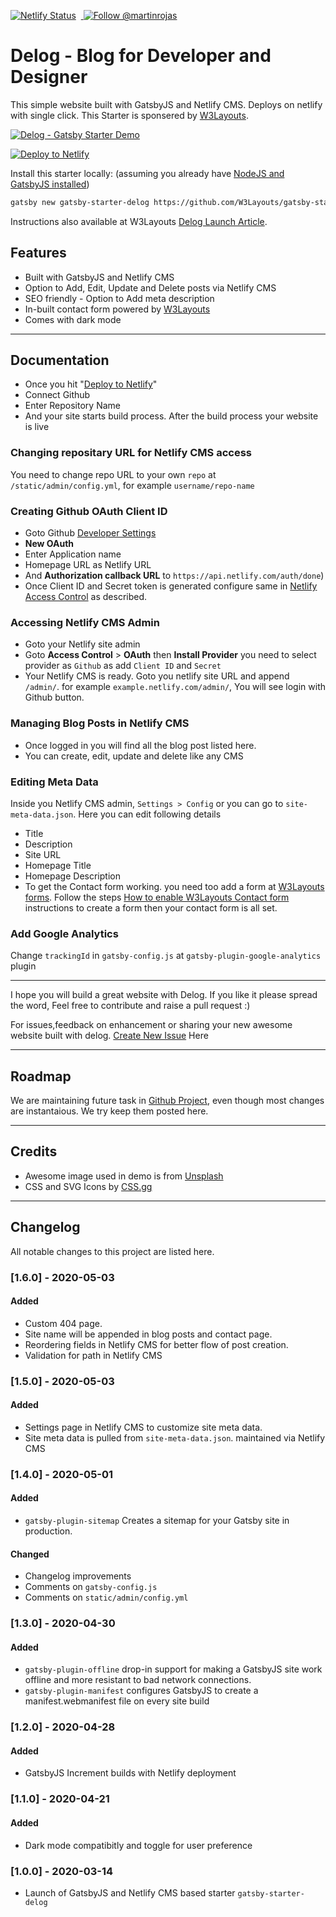 [![Netlify Status](https://api.netlify.com/api/v1/badges/aaa1e6fb-d1a4-4d13-9459-c0cb3c54e156/deploy-status)](https://app.netlify.com/sites/nextsteps-cms/deploys) &nbsp;<a href="https://twitter.com/intent/follow?screen_name=martinrojas">
<img src="https://img.shields.io/twitter/follow/w3layouts.svg?label=Follow%20@martinrojas" alt="Follow @martinrojas" />
</a>

# Delog - Blog for Developer and Designer

This simple website built with GatsbyJS and Netlify CMS. Deploys on netlify with single click. This Starter is sponsered by [W3Layouts](https://w3layouts.com).

[![Delog - Gatsby Starter Demo](https://w3layouts.com/wp-content/uploads/2020/03/delog.jpg)](https://delog-w3layouts.netlify.com/)

[![Deploy to Netlify](https://www.netlify.com/img/deploy/button.svg)](https://app.netlify.com/start/deploy?repository=https://github.com/W3Layouts/gatsby-starter-delog)

Install this starter locally: (assuming you already have [NodeJS and GatsbyJS installed](https://www.gatsbyjs.org/tutorial/part-zero/))

```bash
gatsby new gatsby-starter-delog https://github.com/W3Layouts/gatsby-starter-delog
```

Instructions also available at W3Layouts [Delog Launch Article](https://w3layouts.com/articles/delog-gatsby-starter-netlify-cms/).

## Features

- Built with GatsbyJS and Netlify CMS
- Option to Add, Edit, Update and Delete posts via Netlify CMS
- SEO friendly - Option to Add meta description
- In-built contact form powered by [W3Layouts](https://w3layouts.com)
- Comes with dark mode

---

## Documentation

- Once you hit "[Deploy to Netlify](https://app.netlify.com/start/deploy?repository=https://github.com/W3Layouts/gatsby-starter-delog)"
- Connect Github
- Enter Repository Name
- And your site starts build process. After the build process your website is live

### Changing repositary URL for Netlify CMS access

You need to change repo URL to your own `repo` at `/static/admin/config.yml`, for example `username/repo-name`

### Creating Github OAuth Client ID

- Goto Github [Developer Settings](https://github.com/settings/developers)
- **New OAuth**
- Enter Application name
- Homepage URL as Netlify URL
- And **Authorization callback URL** to `https://api.netlify.com/auth/done`)
- Once Client ID and Secret token is generated configure same in [Netlify Access Control](#accessing-netlify-cms-admin) as described.

### Accessing Netlify CMS Admin

- Goto your Netlify site admin
- Goto **Access Control** > **OAuth** then **Install Provider** you need to select provider as `Github` as add `Client ID` and `Secret`
- Your Netlify CMS is ready. Goto you netlify site URL and append `/admin/`. for example `example.netlify.com/admin/`, You will see login with Github button.

### Managing Blog Posts in Netlify CMS

- Once logged in you will find all the blog post listed here.
- You can create, edit, update and delete like any CMS

### Editing Meta Data

Inside you Netlify CMS admin, `Settings > Config` or you can go to `site-meta-data.json`. Here you can edit following details

- Title
- Description
- Site URL
- Homepage Title
- Homepage Description
- To get the Contact form working. you need too add a form at [W3Layouts forms](https://my.w3layouts.com/Forms/). Follow the steps [How to enable W3Layouts Contact form](https://w3layouts.com/articles/introducing-contact-forms-for-static-websites/) instructions to create a form then your contact form is all set.

### Add Google Analytics

Change `trackingId` in `gatsby-config.js` at `gatsby-plugin-google-analytics` plugin

---

I hope you will build a great website with Delog. If you like it please spread the word, Feel free to contribute and raise a pull request :)

For issues,feedback on enhancement or sharing your new awesome website built with delog. [Create New Issue](https://github.com/W3Layouts/gatsby-starter-delog/issues/new) Here

---

## Roadmap

We are maintaining future task in [Github Project](https://github.com/W3Layouts/gatsby-starter-delog/projects/1), even though most changes are instantaious. We try keep them posted here.

---

## Credits

- Awesome image used in demo is from [Unsplash](https://unsplash.com)
- CSS and SVG Icons by [CSS.gg](https://css.gg)

---

## Changelog

All notable changes to this project are listed here.

### [1.6.0] - 2020-05-03

#### Added

- Custom 404 page.
- Site name will be appended in blog posts and contact page.
- Reordering fields in Netlify CMS for better flow of post creation.
- Validation for path in Netlify CMS

### [1.5.0] - 2020-05-03

#### Added

- Settings page in Netlify CMS to customize site meta data.
- Site meta data is pulled from `site-meta-data.json`. maintained via Netlify CMS

### [1.4.0] - 2020-05-01

#### Added

- `gatsby-plugin-sitemap` Creates a sitemap for your Gatsby site in production.

#### Changed

- Changelog improvements
- Comments on `gatsby-config.js`
- Comments on `static/admin/config.yml`

### [1.3.0] - 2020-04-30

#### Added

- `gatsby-plugin-offline` drop-in support for making a GatsbyJS site work offline and more resistant to bad network connections.
- `gatsby-plugin-manifest` configures GatsbyJS to create a manifest.webmanifest file on every site build

### [1.2.0] - 2020-04-28

#### Added

- GatsbyJS Increment builds with Netlify deployment

### [1.1.0] - 2020-04-21

#### Added

- Dark mode compatibitly and toggle for user preference

### [1.0.0] - 2020-03-14

- Launch of GatsbyJS and Netlify CMS based starter `gatsby-starter-delog`
